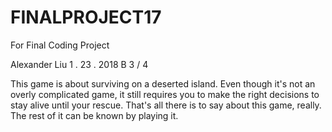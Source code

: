 # FINALPROJECT17
For Final Coding Project

Alexander Liu
1 . 23 . 2018
B  3 / 4


This game is about surviving on a deserted island.
Even though it's not an overly complicated game, it still requires you to make the right decisions to stay alive until your rescue.
That's all there is to say about this game, really. The rest of it can be known by playing it.